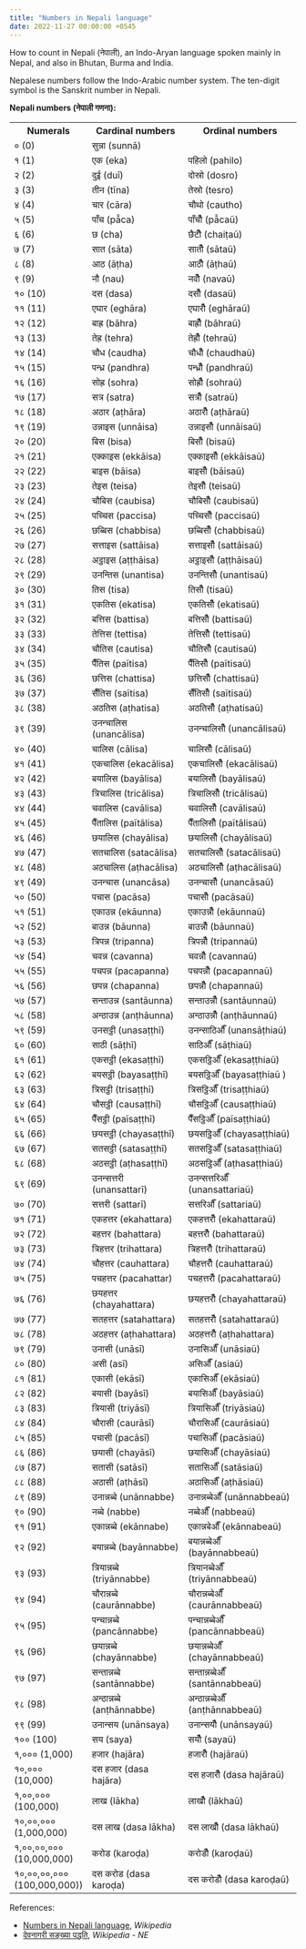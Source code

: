 ```yaml
---
title: "Numbers in Nepali language"
date: 2022-11-27 00:00:00 +0545
---
```


How to count in Nepali (नेपाली), an Indo-Aryan language spoken mainly in Nepal, and also in Bhutan, Burma and India.

Nepalese numbers follow the Indo-Arabic number system. The ten-digit symbol is the Sanskrit number in Nepali.

<!-- Nepali numerals follow the Hindu-Arabic numeral system, a decimal positional notation numeral system with a set of ten digits and where the numerical value of the digit is determined by its position. The symbols for the ten digits are the digits of the Devanagari script in which Nepali is written. -->

**Nepali numbers (नेपाली गणना):**

<table>
<tbody><tr>
 <th>Numerals</th>
 <th>Cardinal numbers</th>
 <th>Ordinal numbers</th>
</tr>
<tr>
 <td>० (0)</td>
 <td>सुन्ना (sunnā)</td>
 <td></td>
</tr>
<tr>
 <td>१ (1)</td>
 <td>एक (eka)</td>
 <td>पहिलो  (pahilo)</td>
</tr>
<tr>
 <td>२ (2)</td>
 <td>दुई (duī)</td>
 <td>दोस्रो (dosro)</td>
</tr>
<tr>
 <td>३ (3)</td>
 <td>तीन (tīna)</td>
 <td>तेस्रो (tesro)</td>
</tr>
<tr>
 <td>४ (4)</td>
 <td>चार (cāra)</td>
 <td>चौथो (cautho)</td>
</tr>
<tr>
 <td>५ (5)</td>
 <td>पाँच (pā̃ca)</td>
 <td>पाँचौँ (pā̃caũ)</td>
</tr>
<tr>
 <td>६ (6)</td>
 <td>छ (cha)</td>
 <td>छैटौँ (chaiṭaũ)</td>
</tr>
<tr>
 <td>७ (7)</td>
 <td>सात (sāta)</td>
 <td>सातौँ (sātaũ)</td>
</tr>
<tr>
 <td>८ (8)</td>
 <td>आठ (āṭha)</td>
 <td>आठौँ (āṭhaũ)</td>
</tr>
<tr>
 <td>९ (9)</td>
 <td>नौ (nau)</td>
 <td>नवौँ (navaũ)</td>
</tr>
<tr>
 <td>१० (10)</td>
 <td>दस (dasa)</td>
 <td>दसौँ (dasaũ)</td>
</tr>
<tr>
 <td>११ (11)</td>
 <td>एघार (eghāra)</td>
 <td>एघारौँ (eghāraũ)</td>
</tr>
<tr>
 <td>१२ (12)</td>
 <td>बाह्र (bāhra)</td>
 <td>बाह्रौँ (bāhraũ)</td>
</tr>
<tr>
 <td>१३ (13)</td>
 <td>तेह्र (tehra)</td>
 <td>तेह्रौँ (tehraũ)</td>
</tr>
<tr>
 <td>१४ (14)</td>
 <td>चौध (caudha)</td>
 <td>चौधौँ (chaudhaũ)</td>
</tr>
<tr>
 <td>१५ (15)</td>
 <td>पन्ध्र (pandhra)</td>
 <td>पन्ध्रौँ (pandhraũ)</td>
</tr>
<tr>
 <td>१६ (16)</td>
 <td>सोह्र (sohra)</td>
 <td>सोह्रौँ (sohraũ)</td>
</tr>
<tr>
 <td>१७ (17)</td>
 <td>सत्र (satra)</td>
 <td>सत्रौँ (satraũ)</td>
</tr>
<tr>
 <td>१८ (18)</td>
 <td>अठार (aṭhāra)</td>
 <td>अठारौँ (aṭhāraũ)</td>
</tr>
<tr>
 <td>१९ (19)</td>
 <td>उन्नाइस (unnāisa)</td>
 <td>उन्नाइसौँ (unnāisaũ)</td>
</tr>
<tr>
 <td>२० (20)</td>
 <td>बिस (bisa)</td>
 <td>बिसौँ (bisaũ)</td>
</tr>
<tr>
 <td>२१ (21)</td>
 <td>एक्काइस (ekkāisa)</td>
 <td>एक्काइसौँ (ekkāisaũ)</td>
</tr>
<tr>
 <td>२२ (22)</td>
 <td>बाइस (bāisa)</td>
 <td>बाइसौँ (bāisaũ)</td>
</tr>
<tr>
 <td>२३ (23)</td>
 <td>तेइस (teisa)</td>
 <td>तेइसौँ (teisaũ)</td>
</tr>
<tr>
 <td>२४ (24)</td>
 <td>चौबिस (caubisa)</td>
 <td>चौबिसौँ (caubisaũ)</td>
</tr>
<tr>
 <td>२५ (25)</td>
 <td>पच्चिस (paccisa)</td>
 <td>पच्चिसौँ (paccisaũ)</td>
</tr>
<tr>
 <td>२६ (26)</td>
 <td>छब्बिस (chabbisa)</td>
 <td>छब्बिसौँ (chabbisaũ)</td>
</tr>
<tr>
 <td>२७ (27)</td>
 <td>सत्ताइस (sattāisa)</td>
 <td>सत्ताइसौँ (sattāisaũ)</td>
</tr>
<tr>
 <td>२८ (28)</td>
 <td>अट्ठाइस (aṭṭhāisa)</td>
 <td>अट्ठाइसौँ (aṭṭhāisaũ)</td>
</tr>
<tr>
 <td>२९ (29)</td>
 <td>उनन्तिस (unantisa)</td>
 <td>उनन्तिसौँ (unantisaũ)</td>
</tr>
<tr>
 <td>३० (30)</td>
 <td>तिस (tisa)</td>
 <td>तिसौँ (tisaũ)</td>
</tr>
<tr>
 <td>३१ (31)</td>
 <td>एकतिस (ekatisa)</td>
 <td>एकतिसौँ (ekatisaũ)</td>
</tr>
<tr>
 <td>३२ (32)</td>
 <td>बत्तिस (battisa)</td>
 <td>बत्तिसौँ (battisaũ)</td>
</tr>
<tr>
 <td>३३ (33)</td>
 <td>तेत्तिस (tettisa)</td>
 <td>तेत्तिसौँ (tettisaũ)</td>
</tr>
<tr>
 <td>३४ (34)</td>
 <td>चौतिस (cautisa)</td>
 <td>चौतिसौँ (cautisaũ)</td>
</tr>
<tr>
 <td>३५ (35)</td>
 <td>पैँतिस (paĩtisa)</td>
 <td>पैँतिसौँ (paĩtisaũ)</td>
</tr>
<tr>
 <td>३६ (36)</td>
 <td>छत्तिस (chattisa)</td>
 <td>छत्तिसौँ (chattisaũ)</td>
</tr>
<tr>
 <td>३७ (37)</td>
 <td>सैँतिस (saĩtisa)</td>
 <td>सैँतिसौँ (saĩtisaũ)</td>
</tr>
<tr>
 <td>३८ (38)</td>
 <td>अठतिस (aṭhatisa)</td>
 <td>अठतिसौँ (aṭhatisaũ)</td>
</tr>
<tr>
 <td>३९ (39)</td>
 <td>उनन्चालिस (unancālisa)</td>
 <td>उनन्चालिसौँ (unancālisaũ)</td>
</tr>
<tr>
 <td>४० (40)</td>
 <td>चालिस (cālisa)</td>
 <td>चालिसौँ (cālisaũ)</td>
</tr>
<tr>
 <td>४१ (41)</td>
 <td>एकचालिस (ekacālisa)</td>
 <td>एकचालिसौँ (ekacālisaũ)</td>
</tr>
<tr>
 <td>४२ (42)</td>
 <td>बयालिस (bayālisa)</td>
 <td>बयालिसौँ (bayālisaũ)</td>
</tr>
<tr>
 <td>४३ (43)</td>
 <td>त्रिचालिस (tricālisa)</td>
 <td>त्रिचालिसौँ (tricālisaũ)</td>
</tr>
<tr>
 <td>४४ (44)</td>
 <td>चवालिस (cavālisa)</td>
 <td>चवालिसौँ (cavālisaũ)</td>
</tr>
<tr>
 <td>४५ (45)</td>
 <td>पैँतालिस (paĩtālisa)</td>
 <td>पैँतालिसौँ (paĩtālisaũ)</td>
</tr>
<tr>
 <td>४६ (46)</td>
 <td>छयालिस (chayālisa)</td>
 <td>छयालिसौँ (chayālisaũ)</td>
</tr>
<tr>
 <td>४७ (47)</td>
 <td>सतचालिस (satacālisa)</td>
 <td>सतचालिसौँ (satacālisaũ)</td>
</tr>
<tr>
 <td>४८ (48)</td>
 <td>अठचालिस (aṭhacālisa)</td>
 <td>अठचालिसौँ (aṭhacālisaũ)</td>
</tr>
<tr>
 <td>४९ (49)</td>
 <td>उनन्चास (unancāsa)</td>
 <td>उनन्चासौँ (unancāsaũ)</td>
</tr>
<tr>
 <td>५० (50)</td>
 <td>पचास (pacāsa)</td>
 <td>पचासौँ (pacāsaũ)</td>
</tr>
<tr>
 <td>५१ (51)</td>
 <td>एकाउन्न (ekāunna)</td>
 <td>एकाउन्नौँ (ekāunnaũ)</td>
</tr>
<tr>
 <td>५२ (52)</td>
 <td>बाउन्न (bāunna)</td>
 <td>बाउन्नौँ (bāunnaũ)</td>
</tr>
<tr>
 <td>५३ (53)</td>
 <td>त्रिपन्न (tripanna)</td>
 <td>त्रिपन्नौँ (tripannaũ)</td>
</tr>
<tr>
 <td>५४ (54)</td>
 <td>चवन्न (cavanna)</td>
 <td>चवन्नौँ (cavannaũ)</td>
</tr>
<tr>
 <td>५५ (55)</td>
 <td>पचपन्न (pacapanna)</td>
 <td>पचपन्नौँ (pacapannaũ)</td>
</tr>
<tr>
 <td>५६ (56)</td>
 <td>छपन्न (chapanna)</td>
 <td>छपन्नौँ (chapannaũ)</td>
</tr>
<tr>
 <td>५७ (57)</td>
 <td>सन्ताउन्न (santāunna)</td>
 <td>सन्ताउन्नौँ (santāunnaũ)</td>
</tr>
<tr>
 <td>५८ (58)</td>
 <td>अन्ठाउन्न (anṭhāunna)</td>
 <td>अन्ठाउन्नौँ (anṭhāunnaũ)</td>
</tr>
<tr>
 <td>५९ (59)</td>
 <td>उनसट्ठी (unasaṭṭhī)</td>
 <td>उनन्साठिऔँ (unansāṭhiaũ)</td>
</tr>
<tr>
 <td>६० (60)</td>
 <td>साठी (sāṭhī)</td>
 <td>साठिऔँ (sāṭhiaũ)</td>
</tr>
<tr>
 <td>६१ (61)</td>
 <td>एकसट्ठी (ekasaṭṭhī)</td>
 <td>एकसट्ठिऔँ (ekasaṭṭhiaũ)</td>
</tr>
<tr>
 <td>६२ (62)</td>
 <td>बयसट्ठी (bayasaṭṭhī)</td>
 <td>बयसट्ठिऔँ  (bayasaṭṭhiaũ )</td>
</tr>
<tr>
 <td>६३ (63)</td>
 <td>त्रिसट्ठी (trisaṭṭhī)</td>
 <td>त्रिसट्ठिऔँ (trisaṭṭhiaũ)</td>
</tr>
<tr>
 <td>६४ (64)</td>
 <td>चौसट्ठी (causaṭṭhī)</td>
 <td>चौसट्ठिऔँ (causaṭṭhiaũ)</td>
</tr>
<tr>
 <td>६५ (65)</td>
 <td>पैँसट्ठी (paĩsaṭṭhī)</td>
 <td>पैँसट्ठिऔँ (paĩsaṭṭhiaũ)</td>
</tr>
<tr>
 <td>६६ (66)</td>
 <td>छयसट्ठी (chayasaṭṭhī)</td>
 <td>छयसट्ठिऔँ (chayasaṭṭhiaũ)</td>
</tr>
<tr>
 <td>६७ (67)</td>
 <td>सतसट्ठी (satasaṭṭhī)</td>
 <td>सतसट्ठिऔँ (satasaṭṭhiaũ)</td>
</tr>
<tr>
 <td>६८ (68)</td>
 <td>अठसट्ठी (aṭhasaṭṭhī)</td>
 <td>अठसट्ठिऔँ (aṭhasaṭṭhiaũ)</td>
</tr>
<tr>
 <td>६९ (69)</td>
 <td>उनन्सत्तरी (unansattarī)</td>
 <td>उनन्सत्तरिऔँ (unansattariaũ)</td>
</tr>
<tr>
 <td>७० (70)</td>
 <td>सत्तरी (sattarī)</td>
 <td>सत्तरिऔँ (sattariaũ)</td>
</tr>
<tr>
 <td>७१ (71)</td>
 <td>एकहत्तर (ekahattara)</td>
 <td>एकहत्तरौँ (ekahattaraũ)</td>
</tr>
<tr>
 <td>७२ (72)</td>
 <td>बहत्तर (bahattara)</td>
 <td>बहत्तरौँ (bahattaraũ)</td>
</tr>
<tr>
 <td>७३ (73)</td>
 <td>त्रिहत्तर (trihattara)</td>
 <td>त्रिहत्तरौँ (trihattaraũ)</td>
</tr>
<tr>
 <td>७४ (74)</td>
 <td>चौहत्तर (cauhattara)</td>
 <td>चौहत्तरौँ (cauhattaraũ)</td>
</tr>
<tr>
 <td>७५ (75)</td>
 <td>पचहत्तर (pacahattar)</td>
 <td>पचहत्तरौँ (pacahattaraũ)</td>
</tr>
<tr>
 <td>७६ (76)</td>
 <td>छयहत्तर (chayahattara)</td>
 <td>छयहत्तरौँ (chayahattaraũ)</td>
</tr>
<tr>
 <td>७७ (77)</td>
 <td>सतहत्तर (satahattara)</td>
 <td>सतहत्तरौँ (satahattaraũ)</td>
</tr>
<tr>
 <td>७८ (78)</td>
 <td>अठहत्तर (aṭhahattara)</td>
 <td>अठहत्तरौँ (aṭhahattara)</td>
</tr>
<tr>
 <td>७९ (79)</td>
 <td>उनासी (unāsī)</td>
 <td>उनासिऔँ (unāsiaũ)</td>
</tr>
<tr>
 <td>८० (80)</td>
 <td>असी (asī)</td>
 <td>असिऔँ (asiaũ)</td>
</tr>
<tr>
 <td>८१ (81)</td>
 <td>एकासी (ekāsī)</td>
 <td>एकासिऔँ (ekāsiaũ)</td>
</tr>
<tr>
 <td>८२ (82)</td>
 <td>बयासी (bayāsī)</td>
 <td>बयासिऔँ (bayāsiaũ)</td>
</tr>
<tr>
 <td>८३ (83)</td>
 <td>त्रियासी (triyāsī)</td>
 <td>त्रियासिऔँ (triyāsiaũ)</td>
</tr>
<tr>
 <td>८४ (84)</td>
 <td>चौरासी (caurāsī)</td>
 <td>चौरासिऔँ (caurāsiaũ)</td>
</tr>
<tr>
 <td>८५ (85)</td>
 <td>पचासी (pacāsī)</td>
 <td>पचासिऔँ (pacāsiaũ)</td>
</tr>
<tr>
 <td>८६ (86)</td>
 <td>छयासी (chayāsī)</td>
 <td>छयासिऔँ (chayāsiaũ)</td>
</tr>
<tr>
 <td>८७ (87)</td>
 <td>सतासी (satāsī)</td>
 <td>सतासिऔँ (satāsiaũ)</td>
</tr>
<tr>
 <td>८८ (88)</td>
 <td>अठासी (aṭhāsī)</td>
 <td>अठासिऔँ (aṭhāsiaũ)</td>
</tr>
<tr>
 <td>८९ (89)</td>
 <td>उनान्नब्बे (unānnabbe)</td>
 <td>उनान्नब्बेऔँ (unānnabbeaũ)</td>
</tr>
<tr>
 <td>९० (90)</td>
 <td>नब्बे (nabbe)</td>
 <td>नब्बेऔँ (nabbeaũ)</td>
</tr>
<tr>
 <td>९१ (91)</td>
 <td>एकान्नब्बे (ekānnabe)</td>
 <td>एकान्नबेऔँ (ekānnabeaũ)</td>
</tr>
<tr>
 <td>९२ (92)</td>
 <td>बयान्नब्बे (bayānnabbe)</td>
 <td>बयान्नब्बेऔँ (bayānnabbeaũ)</td>
</tr>
<tr>
 <td>९३ (93)</td>
 <td>त्रियान्नब्बे (triyānnabbe)</td>
 <td>त्रियानब्बेऔँ (triyānnabbeaũ)</td>
</tr>
<tr>
 <td>९४ (94)</td>
 <td>चौरान्नब्बे (caurānnabbe)</td>
 <td>चौरान्नब्बेऔँ (caurānnabbeaũ)</td>
</tr>
<tr>
 <td>९५ (95)</td>
 <td>पन्चान्नब्बे (pancānnabbe)</td>
 <td>पन्चान्नब्बेऔँ (pancānnabbeaũ)</td>
</tr>
<tr>
 <td>९६ (96)</td>
 <td>छयान्नब्बे (chayānnabbe)</td>
 <td>छयान्नब्बेऔँ (chayānnabbeaũ)</td>
</tr>
<tr>
 <td>९७ (97)</td>
 <td>सन्तान्नब्बे (santānnabbe)</td>
 <td>सन्तान्नब्बेऔँ (santānnabbeaũ)</td>
</tr>
<tr>
 <td>९८ (98)</td>
 <td>अन्ठान्नब्बे (anṭhānnabbe)</td>
 <td>अन्ठान्नब्बेऔँ (anṭhānnabbeaũ)</td>
</tr>
<tr>
 <td>९९ (99)</td>
 <td>उनान्सय (unānsaya)</td>
 <td>उनान्सयौँ (unānsayaũ)</td>
</tr>
<tr>
 <td>१०० (100)</td>
 <td>सय (saya)</td>
 <td>सयौँ (sayaũ)</td>
</tr>
<tr>
 <td>१,००० (1,000)</td>
 <td>हजार (hajāra)</td>
 <td>हजारौँ (hajāraũ)</td>
</tr>
<tr>
 <td>१०,०००<br/>(10,000)</td>
 <td>दस हजार (dasa hajāra)</td>
 <td>दस हजारौँ (dasa hajāraũ)</td>
</tr>
<tr>
 <td>१,००,०००<br/>(100,000)</td>
 <td>लाख (lākha)</td>
 <td>लाखौँ (lākhaũ)</td>
</tr>
<tr>
 <td>१०,००,०००<br/>(1,000,000)</td>
 <td>दस लाख (dasa lākha)</td>
 <td>दस लाखौँ (dasa lākhaũ)</td>
</tr>
<tr>
 <td>१,००,००,०००<br/>(10,000,000)</td>
 <td>करोड (karoḍa)</td>
 <td>करोडौँ (karoḍaũ)</td>
</tr>
<tr>
 <td>१०,००,००,०००<br/>(100,000,000))</td>
 <td>दस करोड (dasa karoḍa)</td>
 <td>दस करोडौँ (dasa karoḍaũ)</td>
</tr>
</tbody></table>

References:

- [Numbers in Nepali language](https://en.wikipedia.org/wiki/Numbers_in_Nepali_language), _Wikipedia_
- [देवनागरी सङ्ख्या पद्धति](https://ne.wikipedia.org/wiki/%E0%A4%A6%E0%A5%87%E0%A4%B5%E0%A4%A8%E0%A4%BE%E0%A4%97%E0%A4%B0%E0%A5%80_%E0%A4%B8%E0%A4%99%E0%A5%8D%E0%A4%96%E0%A5%8D%E0%A4%AF%E0%A4%BE_%E0%A4%AA%E0%A4%A6%E0%A5%8D%E0%A4%A7%E0%A4%A4%E0%A4%BF), _Wikipedia - NE_
